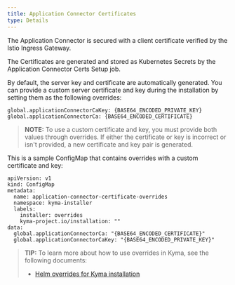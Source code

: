 ```yaml
---
title: Application Connector Certificates  
type: Details
---
```


The Application Connector is secured with a client certificate verified by the Istio Ingress Gateway.

The Certificates are generated and stored as Kubernetes Secrets by the Application Connector Certs Setup job.

By default, the server key and certificate are automatically generated. 
You can provide a custom server certificate and key during the installation by setting them as the following overrides:
```
global.applicationConnectorCaKey: {BASE64_ENCODED_PRIVATE_KEY}
global.applicationConnectorCa: {BASE64_ENCODED_CERTIFICATE}
```

>**NOTE:** To use a custom certificate and key, you must provide both values through overrides. If either the certificate or key is incorrect or isn't provided, a new certificate and key pair is generated.

This is a sample ConfigMap that contains overrides with a custom certificate and key:
```
apiVersion: v1
kind: ConfigMap
metadata:
  name: application-connector-certificate-overrides
  namespace: kyma-installer
  labels:
    installer: overrides
    kyma-project.io/installation: ""
data:
  global.applicationConnectorCa: "{BASE64_ENCODED_CERTIFICATE}"
  global.applicationConnectorCaKey: "{BASE64_ENCODED_PRIVATE_KEY}"
```

>**TIP:** To learn more about how to use overrides in Kyma, see the following documents: 
>* [Helm overrides for Kyma installation](/root/kyma/#configuration-helm-overrides-for-kyma-installation)

